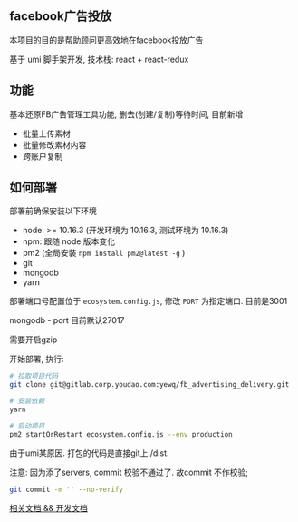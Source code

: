 ## facebook广告投放

本项目的目的是帮助顾问更高效地在facebook投放广告

基于 umi 脚手架开发, 技术栈: react + react-redux


## 功能

基本还原FB广告管理工具功能, 删去(创建/复制)等待时间, 目前新增

- 批量上传素材
- 批量修改素材内容
- 跨账户复制


## 如何部署

部署前确保安装以下环境

- node: >= 10.16.3 (开发环境为 10.16.3, 测试环境为 10.16.3)
- npm: 跟随 node 版本变化
- pm2 (全局安装 `npm install pm2@latest -g` )
- git
- mongodb
- yarn

部署端口号配置位于 `ecosystem.config.js`, 修改 `PORT` 为指定端口. 目前是3001

mongodb - port 目前默认27017 

需要开启gzip

开始部署, 执行:

```bash
# 拉取项目代码
git clone git@gitlab.corp.youdao.com:yewq/fb_advertising_delivery.git

# 安装依赖
yarn

# 启动项目
pm2 startOrRestart ecosystem.config.js --env production
```

由于umi某原因. 打包的代码是直接git上./dist.

注意: 因为添了servers, commit 校验不通过了. 故commit 不作校验;
```bash
git commit -m '' --no-verify
```
[相关文档 && 开发文档](https://www.yuque.com/docs/share/f3c88c62-a7a7-468e-8e81-e89271f25258#)
